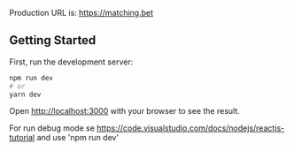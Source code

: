 Production URL is: https://matching.bet
## Getting Started

First, run the development server:

```bash
npm run dev
# or
yarn dev
```

Open [http://localhost:3000](http://localhost:3000) with your browser to see the result.

For run debug mode se https://code.visualstudio.com/docs/nodejs/reactjs-tutorial and use 'npm run dev'
